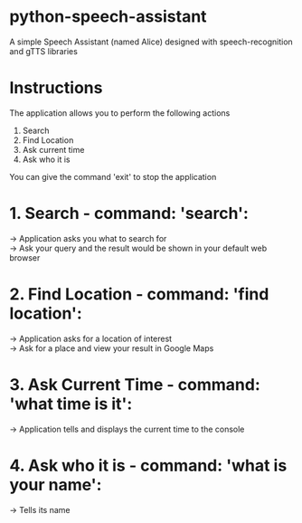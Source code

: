 # python-speech-assistant
A simple Speech Assistant (named Alice) designed with speech-recognition and gTTS libraries

# Instructions
The application allows you to perform the following actions

1. Search
2. Find Location
3. Ask current time
4. Ask who it is

You can give the command 'exit' to stop the application

# 1. Search - command: 'search':
-> Application asks you what to search for <br>
-> Ask your query and the result would be shown in your default web browser

# 2. Find Location - command: 'find location':
-> Application asks for a location of interest <br>
-> Ask for a place and view your result in Google Maps

# 3. Ask Current Time - command: 'what time is it':
-> Application tells and displays the current time to the console

# 4. Ask who it is - command: 'what is your name':
-> Tells its name
